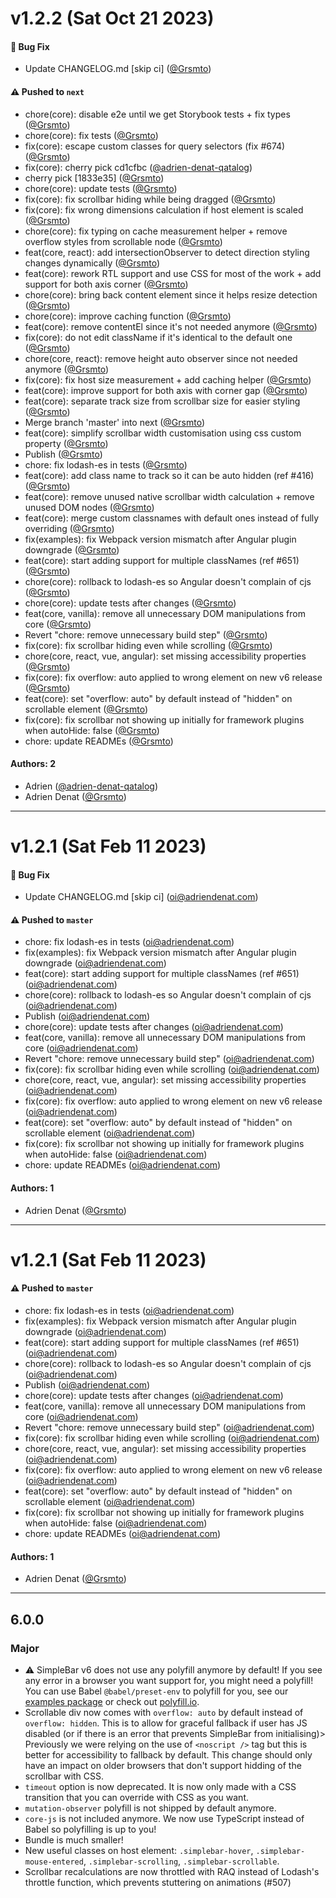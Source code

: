 # v1.2.2 (Sat Oct 21 2023)

#### 🐛 Bug Fix

- Update CHANGELOG.md \[skip ci\] ([@Grsmto](https://github.com/Grsmto))

#### ⚠️ Pushed to `next`

- chore(core): disable e2e until we get Storybook tests + fix types ([@Grsmto](https://github.com/Grsmto))
- chore(core): fix tests ([@Grsmto](https://github.com/Grsmto))
- fix(core): escape custom classes for query selectors (fix #674) ([@Grsmto](https://github.com/Grsmto))
- fix(core): cherry pick cd1cfbc ([@adrien-denat-qatalog](https://github.com/adrien-denat-qatalog))
- cherry pick [1833e35] ([@Grsmto](https://github.com/Grsmto))
- chore(core): update tests ([@Grsmto](https://github.com/Grsmto))
- fix(core): fix scrollbar hiding while being dragged ([@Grsmto](https://github.com/Grsmto))
- fix(core): fix wrong dimensions calculation if host element is scaled ([@Grsmto](https://github.com/Grsmto))
- chore(core): fix typing on cache measurement helper + remove overflow styles from scrollable node ([@Grsmto](https://github.com/Grsmto))
- feat(core, react): add intersectionObserver to detect direction styling changes dynamically ([@Grsmto](https://github.com/Grsmto))
- feat(core): rework RTL support and use CSS for most of the work + add support for both axis corner ([@Grsmto](https://github.com/Grsmto))
- chore(core): bring back content element since it helps resize detection ([@Grsmto](https://github.com/Grsmto))
- chore(core): improve caching function ([@Grsmto](https://github.com/Grsmto))
- feat(core): remove contentEl since it's not needed anymore ([@Grsmto](https://github.com/Grsmto))
- fix(core): do not edit className if it's identical to the default one ([@Grsmto](https://github.com/Grsmto))
- chore(core, react): remove height auto observer since not needed anymore ([@Grsmto](https://github.com/Grsmto))
- fix(core): fix host size measurement + add caching helper ([@Grsmto](https://github.com/Grsmto))
- feat(core): improve support for both axis with corner gap ([@Grsmto](https://github.com/Grsmto))
- feat(core): separate track size from scrollbar size for easier styling ([@Grsmto](https://github.com/Grsmto))
- Merge branch 'master' into next ([@Grsmto](https://github.com/Grsmto))
- feat(core): simplify scrollbar width customisation using css custom property ([@Grsmto](https://github.com/Grsmto))
- Publish ([@Grsmto](https://github.com/Grsmto))
- chore: fix lodash-es in tests ([@Grsmto](https://github.com/Grsmto))
- feat(core): add class name to track so it can be auto hidden (ref #416) ([@Grsmto](https://github.com/Grsmto))
- feat(core): remove unused native scrollbar width calculation + remove unused DOM nodes ([@Grsmto](https://github.com/Grsmto))
- feat(core): merge custom classnames with default ones instead of fully overriding ([@Grsmto](https://github.com/Grsmto))
- fix(examples): fix Webpack version mismatch after Angular plugin downgrade ([@Grsmto](https://github.com/Grsmto))
- feat(core): start adding support for multiple classNames (ref #651) ([@Grsmto](https://github.com/Grsmto))
- chore(core): rollback to lodash-es so Angular doesn't complain of cjs ([@Grsmto](https://github.com/Grsmto))
- chore(core): update tests after changes ([@Grsmto](https://github.com/Grsmto))
- feat(core, vanilla): remove all unnecessary DOM manipulations from core ([@Grsmto](https://github.com/Grsmto))
- Revert "chore: remove unnecessary build step" ([@Grsmto](https://github.com/Grsmto))
- fix(core): fix scrollbar hiding even while scrolling ([@Grsmto](https://github.com/Grsmto))
- chore(core, react, vue, angular): set missing accessibility properties ([@Grsmto](https://github.com/Grsmto))
- fix(core): fix overflow: auto applied to wrong element on new v6 release ([@Grsmto](https://github.com/Grsmto))
- feat(core): set "overflow: auto" by default instead of "hidden" on scrollable element ([@Grsmto](https://github.com/Grsmto))
- fix(core): fix scrollbar not showing up initially for framework plugins when autoHide: false ([@Grsmto](https://github.com/Grsmto))
- chore: update READMEs ([@Grsmto](https://github.com/Grsmto))

#### Authors: 2

- Adrien ([@adrien-denat-qatalog](https://github.com/adrien-denat-qatalog))
- Adrien Denat ([@Grsmto](https://github.com/Grsmto))

---

# v1.2.1 (Sat Feb 11 2023)

#### 🐛 Bug Fix

- Update CHANGELOG.md \[skip ci\] (oi@adriendenat.com)

#### ⚠️ Pushed to `master`

- chore: fix lodash-es in tests (oi@adriendenat.com)
- fix(examples): fix Webpack version mismatch after Angular plugin downgrade (oi@adriendenat.com)
- feat(core): start adding support for multiple classNames (ref #651) (oi@adriendenat.com)
- chore(core): rollback to lodash-es so Angular doesn't complain of cjs (oi@adriendenat.com)
- Publish (oi@adriendenat.com)
- chore(core): update tests after changes (oi@adriendenat.com)
- feat(core, vanilla): remove all unnecessary DOM manipulations from core (oi@adriendenat.com)
- Revert "chore: remove unnecessary build step" (oi@adriendenat.com)
- fix(core): fix scrollbar hiding even while scrolling (oi@adriendenat.com)
- chore(core, react, vue, angular): set missing accessibility properties (oi@adriendenat.com)
- fix(core): fix overflow: auto applied to wrong element on new v6 release (oi@adriendenat.com)
- feat(core): set "overflow: auto" by default instead of "hidden" on scrollable element (oi@adriendenat.com)
- fix(core): fix scrollbar not showing up initially for framework plugins when autoHide: false (oi@adriendenat.com)
- chore: update READMEs (oi@adriendenat.com)

#### Authors: 1

- Adrien Denat ([@Grsmto](https://github.com/Grsmto))

---

# v1.2.1 (Sat Feb 11 2023)

#### ⚠️ Pushed to `master`

- chore: fix lodash-es in tests (oi@adriendenat.com)
- fix(examples): fix Webpack version mismatch after Angular plugin downgrade (oi@adriendenat.com)
- feat(core): start adding support for multiple classNames (ref #651) (oi@adriendenat.com)
- chore(core): rollback to lodash-es so Angular doesn't complain of cjs (oi@adriendenat.com)
- Publish (oi@adriendenat.com)
- chore(core): update tests after changes (oi@adriendenat.com)
- feat(core, vanilla): remove all unnecessary DOM manipulations from core (oi@adriendenat.com)
- Revert "chore: remove unnecessary build step" (oi@adriendenat.com)
- fix(core): fix scrollbar hiding even while scrolling (oi@adriendenat.com)
- chore(core, react, vue, angular): set missing accessibility properties (oi@adriendenat.com)
- fix(core): fix overflow: auto applied to wrong element on new v6 release (oi@adriendenat.com)
- feat(core): set "overflow: auto" by default instead of "hidden" on scrollable element (oi@adriendenat.com)
- fix(core): fix scrollbar not showing up initially for framework plugins when autoHide: false (oi@adriendenat.com)
- chore: update READMEs (oi@adriendenat.com)

#### Authors: 1

- Adrien Denat ([@Grsmto](https://github.com/Grsmto))

---

## 6.0.0

### Major

- :warning: SimpleBar v6 does not use any polyfill anymore by default!
  If you see any error in a browser you want support for, you might need a polyfill!
  You can use Babel `@babel/preset-env` to polyfill for you, see our [examples package](https://github.com/Grsmto/simplebar/blob/next/packages/examples/.babelrc#L2) or check out [polyfill.io](https://polyfill.io/).
- Scrollable div now comes with `overflow: auto` by default instead of `overflow: hidden`. This is to allow for graceful fallback if user has JS disabled (or if there is an error that prevents SimpleBar from initialising)> Previously we were relying on the use of `<noscript />` tag but this is better for accessibility to fallback by default. This change should only have an impact on older browsers that don't support hidding of the scrollbar with CSS.
- `timeout` option is now deprecated. It is now only made with a CSS transition that you can override with CSS as you want.
- `mutation-observer` polyfill is not shipped by default anymore.
- `core-js` is not included anymore. We now use TypeScript instead of Babel so polyfilling is up to you!
- Bundle is much smaller!
- New useful classes on host element:
  `.simplebar-hover`,
  `.simplebar-mouse-entered`,
  `.simplebar-scrolling`,
  `.simplebar-scrollable`.
- Scrollbar recalculations are now throttled with RAQ instead of Lodash's throttle function, which prevents stuttering on animations (#507)
